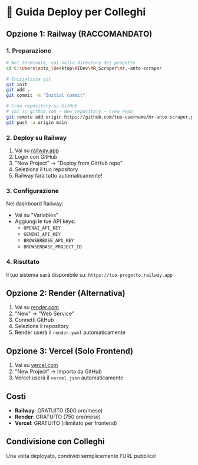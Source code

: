 # 🚀 Guida Deploy per Colleghi

## Opzione 1: Railway (RACCOMANDATO)

### 1. Preparazione
```bash
# Nel terminale, vai nella directory del progetto
cd C:\Users\anto_\Desktop\AIDev\MR_Scraper\mr.-anto-scraper

# Inizializza git
git init
git add .
git commit -m "Initial commit"

# Crea repository su GitHub
# Vai su github.com → New repository → Crea repo
git remote add origin https://github.com/tuo-username/mr-anto-scraper.git
git push -u origin main
```

### 2. Deploy su Railway
1. Vai su [railway.app](https://railway.app)
2. Login con GitHub
3. "New Project" → "Deploy from GitHub repo"
4. Seleziona il tuo repository
5. Railway farà tutto automaticamente!

### 3. Configurazione
Nel dashboard Railway:
- Vai su "Variables"
- Aggiungi le tue API keys:
  - `OPENAI_API_KEY`
  - `GEMINI_API_KEY`
  - `BROWSERBASE_API_KEY`
  - `BROWSERBASE_PROJECT_ID`

### 4. Risultato
Il tuo sistema sarà disponibile su: `https://tuo-progetto.railway.app`

## Opzione 2: Render (Alternativa)

1. Vai su [render.com](https://render.com)
2. "New" → "Web Service"
3. Connetti GitHub
4. Seleziona il repository
5. Render userà il `render.yaml` automaticamente

## Opzione 3: Vercel (Solo Frontend)

1. Vai su [vercel.com](https://vercel.com)
2. "New Project" → Importa da GitHub
3. Vercel userà il `vercel.json` automaticamente

## Costi
- **Railway**: GRATUITO (500 ore/mese)
- **Render**: GRATUITO (750 ore/mese)
- **Vercel**: GRATUITO (illimitato per frontend)

## Condivisione con Colleghi
Una volta deployato, condividi semplicemente l'URL pubblico!

